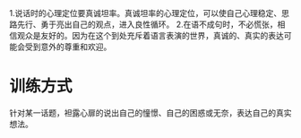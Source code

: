 1.说话时的心理定位要真诚坦率。真诚坦率的心理定位，可以使自己心理稳定、思路先行、勇于亮出自己的观点，进入良性循环。
2.在语不成句时，不必慌张，相信观众是友好的。因为在这个到处充斥着语言表演的世界，真诚的、真实的表达可能会受到意外的尊重和欢迎。

# 训练方式
针对某一话题，袒露心扉的说出自己的憧憬、自己的困惑或无奈，表达自己的真实想法。
